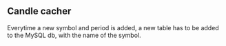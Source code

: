 ## Candle cacher

Everytime a new symbol and period is added, a new table has to be added to the MySQL db, with the name of the symbol.